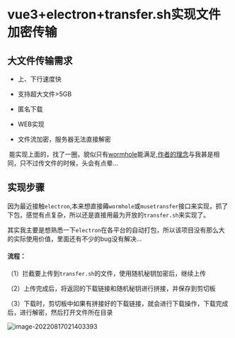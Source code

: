 # vue3+electron+transfer.sh实现文件加密传输



## 大文件传输需求

- 上、下行速度快

- 支持超大文件>5GB

- 匿名下载
- WEB实现
- 文件流加密，服务器无法直接解密

​		能实现上面的，找了一圈，貌似只有[wormhole](https://wormhole.app/)能满足,[作者的理念](https://wormhole.app/about)与我甚是相同，只不过传文件的时候，头会有点晕...

## 实现步骤

​		因为最近接触`electron`,本来想直接薅`wormhole`或`musetransfer`接口来实现，抓了下包，感觉有点复杂，所以还是直接用最为开放的`transfer.sh`来实现了。

​		其实我主要是想熟悉一下`electron`在各平台的自动打包，所以该项目没有那么大的实际使用价值，里面还有不少的bug没有解决...

#### 流程：

（1）拦截要上传到`transfer.sh`的文件，使用随机秘钥加密后，继续上传

（2）上传完成后，将返回的下载链接和随机秘钥进行拼接，并保存到剪切板

（3）下载时，剪切板中如果有拼接好的下载链接，就会进行下载操作，下载完成后，进行解密，然后打开文件所在目录







![image-20220817021403393](https://s2.loli.net/2022/08/17/LKdl4brOk7AzDxc.png)
